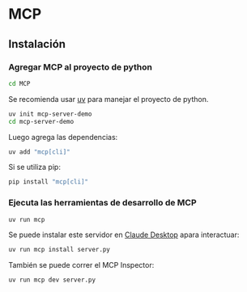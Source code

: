 # MCP

## Instalación

### Agregar MCP al proyecto de python

```bash
cd MCP
```

Se recomienda usar [uv](https://docs.astral.sh/uv/) para manejar el proyecto de python.

   ```bash
   uv init mcp-server-demo
   cd mcp-server-demo
   ```

   Luego agrega las dependencias:

   ```bash
   uv add "mcp[cli]"
   ```

Si se utiliza pip:

```bash
pip install "mcp[cli]"
```

### Ejecuta las herramientas de desarrollo de MCP

```bash
uv run mcp
```

Se puede instalar este servidor en  [Claude Desktop](https://claude.ai/download) apara interactuar:

```bash
uv run mcp install server.py
```

También se puede correr el MCP Inspector:

```bash
uv run mcp dev server.py

